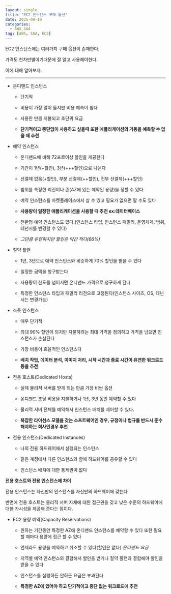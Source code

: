 ```yaml
---
layout: single
title: "EC2 인스턴스 구매 옵션"
date: 2025-09-19
categories:
  - AWS_SAA
tag: [AWS, SAA, EC2]
---
```


EC2 인스턴스에는 여러가지 구매 옵션이 존재한다. 

가격도 천차만별이기때문에 잘 알고 사용해야한다.

이에 대해 알아보자.

- - -

* 온디맨드 인스턴스

  * 단기적

  * 비용이 가장 많이 들지만 비용 예측이 쉽다

  * 사용한 만큼 지불되고 초단위 요금

  * **단기적이고 중단없이 사용하고 싶을때 또한 애플리케이션의 거동을 예측할 수 없을 때 추천**


* 예약 인스턴스

  * 온디맨드에 비해 72프로이상 할인을 제공한다

  * 기간이 1년(+할인), 3년(+++할인)으로 나뉜다

  * 선결제 없음(+할인), 부분 선결제(++할인), 전부 선결제(+++할인)

  * 범위를 특정한 리전이나 존(AZ에 있는 예약된 용량)을 정할 수 있다

  * 예약 인스턴스를 마켓플레이스에서 살 수 있고 필요가 없으면 팔 수도 있다

  * **사용량이 일정한 애플리케이션을 사용할 때 추천 ex:데이터베이스**

  * 전환형 예약 인스턴스도 있다.(인스턴스 타입, 인스턴스 패밀리, 운영체계, 범위, 테넌시를 변경할 수 있다)

  * *그만큼 유연하지만 할인은 약간 적다(66%)*



* 절약 플랜

  * 1년, 3년으로 예약 인스턴스와 비슷하게 70% 할인을 받을 수 있다

  * 일정한 금액을 청구받는다

  * 사용량이 한도를 넘어서면 온디맨드 가격으로 청구하게 된다

  * 특정한 인스턴스 타입과 패밀리 리전으로 고정된다(인스턴스 사이즈, OS, 테넌시는 변경가능)


* 스폿 인스턴스

  * 매우 단기적

  * 최대 90% 할인이 되지만 지불하려는 최대 가격을 정의하고 가격을 넘으면 인스턴스가 손실된다

  * 가장 비용이 효율적인 인스턴스다

  * **배치 작업, 데이터 분석, 이미지 처리, 시작 시간과 종료 시간이 유연한 워크로드 등을 추천**

* 전용 호스트(Dedicated Hosts)

  * 실제 물리적 서버를 받게 되는 만큼 가장 비싼 옵션

  * 온디맨드 초당 비용을 지불하거나 1년, 3년 동안 예약할 수 있다

  * 물리적 서버 전체를 예약해서 인스턴스 배치를 제어할 수 있다.

  * **복잡한 라이선스 모델을 갖는 소프트웨어인 경우, 규정이나 법규를 반드시 준수해야하는 회사인경우 추천**



* 전용 인스턴스(Dedicated Instances)

  * 나의 전용 하드웨어에서 실행되는 인스턴스

  * 같은 계정에서 다른 인스턴스와 함께 하드웨어를 공유할 수 있다

  * 인스턴스 배치에 대한 통제권이 없다

**전용 호스트와 전용 인스턴스에 차이**

전용 인스턴스는 자신만의 인스턴스를 자신만의 하드웨어에 갖는다

반면에 전용 호스트는 물리적 서버 자체에 대한 접근권을 갖고 낮은 수준의 하드웨어에 대한 가시성을 제공해 준다는 점이다.


* EC2 용량 예약(Capacity Reservations)

  * 원하는 기간동안 특정한 AZ에 온디맨드 인스턴스를 예약할 수 있다 또한 필요할 때마다 용량에 접근 할 수 있다

  * 언제라도 용량을 예약하고 취소할 수 있다(할인은 없다) *온디맨드 요금*

  * 지역별 예약 인스턴스와 결합해서 할인을 받거나 절약 플랜과 결합해야 할인을 받을 수 있다

  * 인스턴스를 실행하든 안하든 요금은 부과된다

  * **특정한 AZ에 있어야 하고 단기적이고 중단 없는 워크로드에 추천**








